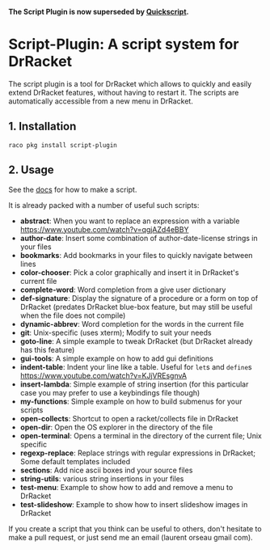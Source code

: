 **The Script Plugin is now superseded by [Quickscript](https://github.com/Metaxal/quickscript).**

# Script-Plugin: A script system for DrRacket

The script plugin is a tool for DrRacket which allows to quickly and easily extend DrRacket features, without having to restart it.
The scripts are automatically accessible from a new menu in DrRacket.

## 1. Installation

```
raco pkg install script-plugin
```

## 2. Usage
See the [docs](http://pkg-build.racket-lang.org/doc/script-plugin/index.html) for how to make a script.

It is already packed with a number of useful such scripts:
* **abstract**: When you want to replace an expression with a variable
    https://www.youtube.com/watch?v=qgjAZd4eBBY
* **author-date**: Insert some combination of author-date-license strings in your files
* **bookmarks**: Add bookmarks in your files to quickly navigate between lines
* **color-chooser**: Pick a color graphically and insert it in DrRacket's current file
* **complete-word**: Word completion from a give user dictionary
* **def-signature**: Display the signature of a procedure or a form on top of DrRacket (predates DrRacket blue-box feature, but may still be useful when the file does not compile)
* **dynamic-abbrev**: Word completion for the words in the current file
* **git**: Unix-specific (uses xterm); Modify to suit your needs
* **goto-line**: A simple example to tweak DrRacket (but DrRacket already has this feature)
* **gui-tools**: A simple example on how to add gui definitions
* **indent-table**: Indent your line like a table. Useful for `let`s and `define`s
    https://www.youtube.com/watch?v=KJjVREsgnvA
* **insert-lambda**: Simple example of string insertion (for this particular case you may prefer to use a keybindings file though)
* **my-functions**: Simple example on how to build submenus for your scripts
* **open-collects**: Shortcut to open a racket/collects file in DrRacket
* **open-dir**: Open the OS explorer in the directory of the file
* **open-terminal**: Opens a terminal in the directory of the current file; Unix specific 
* **regexp-replace**: Replace strings with regular expressions in DrRacket; Some default templates included
* **sections**: Add nice ascii boxes ind your source files
* **string-utils**: various string insertions in your files
* **test-menu**: Example to show how to add and remove a menu to DrRacket
* **test-slideshow**: Example to show how to insert slideshow images in DrRacket

If you create a script that you think can be useful to others, don't hesitate to make a pull request, or just send me an email (laurent orseau gmail com).
